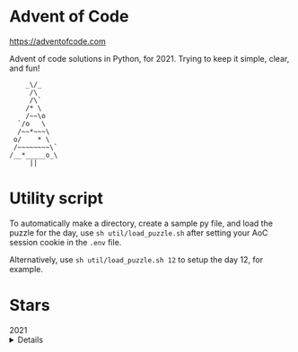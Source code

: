 # Advent of Code

https://adventofcode.com

Advent of code solutions in Python, for 2021. Trying to keep it simple, clear, and fun!

```
    _\/_
     /\
     /\`
    /* \
    /~~\o
  `/o   \
  /~~*~~~\
 o/    * \
 /~~~~~~~~\`
/__*_____o_\
     ||
```

# Utility script

To automatically make a directory, create a sample py file, and load the puzzle for the day, use `sh util/load_puzzle.sh` after setting your AoC session cookie in the `.env` file.

Alternatively, use `sh util/load_puzzle.sh 12` to setup the day 12, for example.

# Stars

<summary>
2021
<details>
<pre>
- day 01 ⭐⭐
- day 02 ⭐⭐
- day 03 ⭐⭐
- day 04 ⭐⭐
- day 05 ⭐⭐
- day 06 ⭐⭐
- day 07 ⭐⭐
- day 08 ⭐⭐
- day 09 ⭐⭐
- day 10 ⭐⭐
- day 11 ⭐⭐ (with visualisation
- day 12 ⭐⭐
- day 13 ⭐⭐
- day 14 ⭐⭐
- day 15 ⭐⭐
- day 16 ⭐⭐
- day 17 ⭐⭐
- day 18
- day 19
- day 20 ⭐⭐
- day 21 ⭐⭐
- day 22 ⭐
- day 23
- day 24 ⭐⭐
- day 25 ⭐   (with visualisation)
<pre>
</details>
</sumarry>
